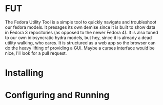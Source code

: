 FUT
===

The Fedora Utility Tool is a simple tool to quickly navigate and troubleshoot our fedora models.
It presages its own demise since it is built to show data in Fedora 3 repositories (as opposed to the newer Fedora 4).
It is also tuned to our own idiosyncratic hydra models, but hey, since it is already a dead utility walking, who cares.
It is structured as a web app so the browser can do the heavy lifting of providing a GUI.
Maybe a curses interface would be nice, I'll look for a pull request.

# Installing

# Configuring and Running

